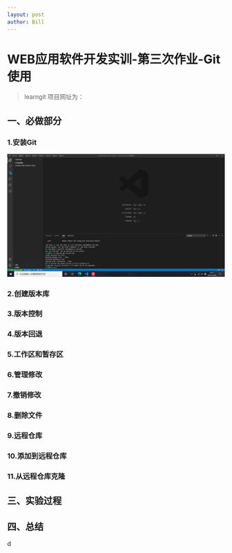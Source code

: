 ```yaml
---
layout: post
author: Bill
---
```

# WEB应用软件开发实训-第三次作业-Git使用
> learngit 项目网址为：
## 一、必做部分

### 1.安装Git
![1](安装git.png)
### 2.创建版本库

### 3.版本控制

### 4.版本回退

### 5.工作区和暂存区

### 6.管理修改

### 7.撤销修改

### 8.删除文件

### 9.远程仓库

### 10.添加到远程仓库

### 11.从远程仓库克隆

## 三、实验过程

## 四、总结
d
